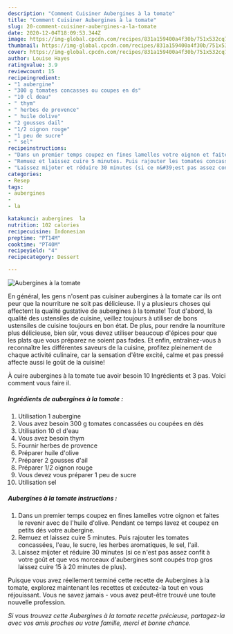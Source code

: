 ```yaml
---
description: "Comment Cuisiner Aubergines à la tomate"
title: "Comment Cuisiner Aubergines à la tomate"
slug: 20-comment-cuisiner-aubergines-a-la-tomate
date: 2020-12-04T18:09:53.344Z
image: https://img-global.cpcdn.com/recipes/831a159400a4f30b/751x532cq70/aubergines-a-la-tomate-photo-principale-de-la-recette.jpg
thumbnail: https://img-global.cpcdn.com/recipes/831a159400a4f30b/751x532cq70/aubergines-a-la-tomate-photo-principale-de-la-recette.jpg
cover: https://img-global.cpcdn.com/recipes/831a159400a4f30b/751x532cq70/aubergines-a-la-tomate-photo-principale-de-la-recette.jpg
author: Louise Hayes
ratingvalue: 3.9
reviewcount: 15
recipeingredient:
- "1 aubergine"
- "300 g tomates concasses ou coupes en ds"
- "10 cl deau"
- " thym"
- " herbes de provence"
- " huile dolive"
- "2 gousses dail"
- "1/2 oignon rouge"
- "1 peu de sucre"
- " sel"
recipeinstructions:
- "Dans un premier temps coupez en fines lamelles votre oignon et faites le revenir avec de l&#39;huile d&#39;olive. Pendant ce temps lavez et coupez en petits dés votre aubergine."
- "Remuez et laissez cuire 5 minutes. Puis rajouter les tomates concassées, l&#39;eau, le sucre, les herbes aromatiques, le sel, l&#39;ail."
- "Laissez mijoter et réduire 30 minutes (si ce n&#39;est pas assez confit à votre goût et que vos morceaux d&#39;aubergines sont coupés trop gros laissez cuire 15 à 20 minutes de plus)."
categories:
- Resep
tags:
- aubergines
- 
- la

katakunci: aubergines  la 
nutrition: 102 calories
recipecuisine: Indonesian
preptime: "PT14M"
cooktime: "PT40M"
recipeyield: "4"
recipecategory: Dessert

---
```



![Aubergines à la tomate](https://img-global.cpcdn.com/recipes/831a159400a4f30b/751x532cq70/aubergines-a-la-tomate-photo-principale-de-la-recette.jpg)

En général, les gens n'osent pas cuisiner aubergines à la tomate car ils ont peur que la nourriture ne soit pas délicieuse. Il y a plusieurs choses qui affectent la qualité gustative de aubergines à la tomate! Tout d'abord, la qualité des ustensiles de cuisine, veillez toujours à utiliser de bons ustensiles de cuisine toujours en bon état. De plus, pour rendre la nourriture plus délicieuse, bien sûr, vous devez utiliser beaucoup d'épices pour que les plats que vous préparez ne soient pas fades. Et enfin, entraînez-vous à reconnaître les différentes saveurs de la cuisine, profitez pleinement de chaque activité culinaire, car la sensation d'être excité, calme et pas pressé affecte aussi le goût de la cuisine!

<!--inarticleads1-->

À cuire aubergines à la tomate tue avoir besoin 10 Ingrédients et 3 pas. Voici comment vous faire il.

##### Ingrédients de aubergines à la tomate :

1. Utilisation 1 aubergine
1. Vous avez besoin 300 g tomates concassées ou coupées en dés
1. Utilisation 10 cl d&#39;eau
1. Vous avez besoin  thym
1. Fournir  herbes de provence
1. Préparer  huile d&#39;olive
1. Préparer 2 gousses d&#39;ail
1. Préparer 1/2 oignon rouge
1. Vous devez vous préparer 1 peu de sucre
1. Utilisation  sel




<!--inarticleads2-->

##### Aubergines à la tomate instructions :

1. Dans un premier temps coupez en fines lamelles votre oignon et faites le revenir avec de l&#39;huile d&#39;olive. Pendant ce temps lavez et coupez en petits dés votre aubergine.
1. Remuez et laissez cuire 5 minutes. Puis rajouter les tomates concassées, l&#39;eau, le sucre, les herbes aromatiques, le sel, l&#39;ail.
1. Laissez mijoter et réduire 30 minutes (si ce n&#39;est pas assez confit à votre goût et que vos morceaux d&#39;aubergines sont coupés trop gros laissez cuire 15 à 20 minutes de plus).




<!--inarticleads1-->

<p>
Puisque vous avez réellement terminé cette recette de Aubergines à la tomate, explorez maintenant les recettes et exécutez-la tout en vous réjouissant. Vous ne savez jamais - vous avez peut-être trouvé une toute nouvelle profession.
</p>

<p>
<i>Si vous trouvez cette Aubergines à la tomate recette précieuse, partagez-la avec vos amis proches ou votre famille, merci et bonne chance.</i>
</p>
